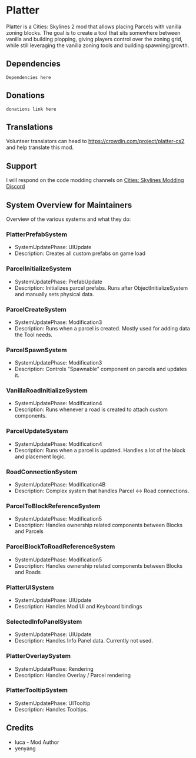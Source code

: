 # Platter
Platter is a Cities: Skylines 2 mod that allows placing Parcels with vanilla zoning blocks. The goal is to create a tool that sits somewhere between vanilla and building plopping, giving players control over the zoning grid,
while still leveraging the vanilla zoning tools and building spawning/growth.

## Dependencies
`Dependencies here`

## Donations
`donations link here`

## Translations
Volunteer translators can head to https://crowdin.com/project/platter-cs2 and help translate this mod.

## Support
I will respond on the code modding channels on [Cities: Skylines Modding Discord](https://discord.gg/7TvzxhGvf8)

## System Overview for Maintainers
Overview of the various systems and what they do:

### PlatterPrefabSystem 
- SystemUpdatePhase: UIUpdate
- Description: Creates all custom prefabs on game load

### ParcelInitializeSystem 
- SystemUpdatePhase: PrefabUpdate
- Description: Initializes parcel prefabs. Runs after ObjectInitializeSystem and manually sets physical data.

### ParcelCreateSystem 
- SystemUpdatePhase: Modification3
- Description: Runs when a parcel is created. Mostly used for adding data the Tool needs.

### ParcelSpawnSystem 
- SystemUpdatePhase: Modification3
- Description: Controls "Spawnable" component on parcels and updates it.

### VanillaRoadInitializeSystem 
- SystemUpdatePhase: Modification4
- Description: Runs whenever a road is created to attach custom components.

### ParcelUpdateSystem 
- SystemUpdatePhase: Modification4
- Description: Runs when a parcel is updated. Handles a lot of the block and placement logic.

### RoadConnectionSystem 
- SystemUpdatePhase: Modification4B
- Description: Complex system that handles Parcel <-> Road connections.

### ParcelToBlockReferenceSystem 
- SystemUpdatePhase: Modification5
- Description: Handles ownership related components between Blocks and Parcels

### ParcelBlockToRoadReferenceSystem 
- SystemUpdatePhase: Modification5
- Description: Handles ownership related components between Blocks and Roads

### PlatterUISystem 
- SystemUpdatePhase: UIUpdate
- Description: Handles Mod UI and Keyboard bindings

### SelectedInfoPanelSystem 
- SystemUpdatePhase: UIUpdate
- Description: Handles Info Panel data. Currently not used.

### PlatterOverlaySystem 
- SystemUpdatePhase: Rendering
- Description: Handles Overlay / Parcel rendering

### PlatterTooltipSystem 
- SystemUpdatePhase: UITooltip
- Description: Handles Tooltips. 


## Credits 
* luca - Mod Author
* yenyang
